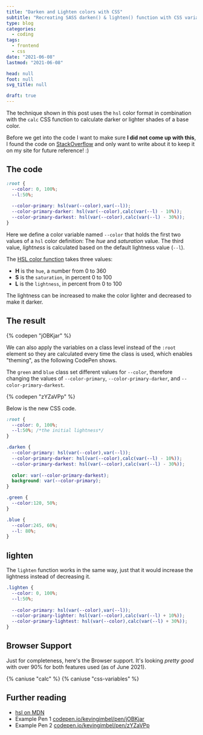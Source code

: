 ```yaml
---
title: "Darken and Lighten colors with CSS"
subtitle: "Recreating SASS darken() & lighten() function with CSS variables and calc"
type: blog
categories:
  - coding
tags:
  - frontend
  - css
date: "2021-06-08"
lastmod: "2021-06-08"

head: null
foot: null
svg_title: null

draft: true
---
```


The technique shown in this post uses the `hsl` color format in combination with the `calc` CSS function to calculate darker or lighter shades of a base color.

Before we get into the code I want to make sure **I did not come up with this**, I found the code on [StackOverflow](https://stackoverflow.com/a/55330103) and only want to write about it to keep it on my site for future reference! :)

## The code

```css
:root {
  --color: 0, 100%; 
  --l:50%;
    
  --color-primary: hsl(var(--color),var(--l));
  --color-primary-darker: hsl(var(--color),calc(var(--l) - 10%));
  --color-primary-darkest: hsl(var(--color),calc(var(--l) - 30%)); 
}
```

Here we define a color variable named `--color` that holds the first two values of a `hsl` color definition: The _hue_ and _saturation_ value. The third value, _lightness_ is calculated based on the default lightness value (`--l`).

The [HSL color function](https://developer.mozilla.org/en-US/docs/Web/CSS/color_value/hsl()) takes three values:

- **H** is the `hue`, a number from 0 to 360
- **S** is the `saturation`, in percent 0 to 100
- **L** is the `lightness`, in percent from 0 to 100

The lightness can be increased to make the color lighter and decreased to make it darker.

## The result

{% codepen "jOBKjar" %}

We can also apply the variables on a class level instead of the `:root` element so they are calculated every time the class is used, which enables "theming", as the following CodePen shows. 

The `green` and `blue` class set different values for `--color`, therefore changing the values of `--color-primary`, `--color-primary-darker`, and `--color-primary-darkest`.

{% codepen "zYZaVPp" %}

Below is the new CSS code.

```css
:root {
  --color: 0, 100%;
  --l:50%; /*the initial lightness*/
}

.darken {
  --color-primary: hsl(var(--color),var(--l));
  --color-primary-darker: hsl(var(--color),calc(var(--l) - 10%));
  --color-primary-darkest: hsl(var(--color),calc(var(--l) - 30%)); 
  
  color: var(--color-primary-darkest);
  background: var(--color-primary);
}

.green {
  --color:120, 50%;
}

.blue {
  --color:245, 60%;
  --l: 80%;
}
```

## lighten

The `lighten` function works in the same way, just that it would increase the lightness instead of decreasing it.

```css
.lighten {
  --color: 0, 100%; 
  --l:50%;
    
  --color-primary: hsl(var(--color),var(--l));
  --color-primary-lighter: hsl(var(--color),calc(var(--l) + 10%));
  --color-primary-lightest: hsl(var(--color),calc(var(--l) + 30%)); 
}
```

## Browser Support

Just for completeness, here's the Browser support. It's looking _pretty good_ with over 90% for both features used (as of June 2021).

{% caniuse "calc" %}
{% caniuse "css-variables" %}

## Further reading

- [hsl on MDN](https://developer.mozilla.org/en-US/docs/Web/CSS/color_value/hsl())
- Example Pen 1 [codepen.io/kevingimbel/pen/jOBKjar](https://codepen.io/kevingimbel/pen/jOBKjar)
- Example Pen 2 [codepen.io/kevingimbel/pen/zYZaVPp](https://codepen.io/kevingimbel/pen/zYZaVPp)
